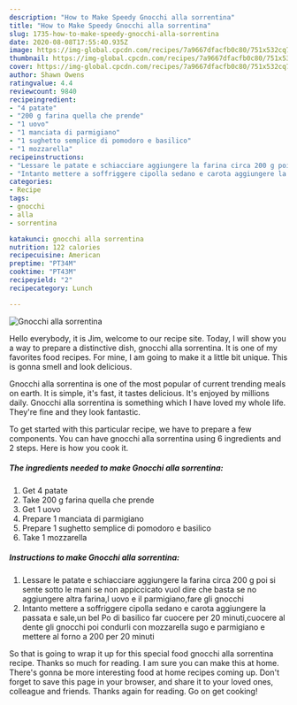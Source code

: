 ```yaml
---
description: "How to Make Speedy Gnocchi alla sorrentina"
title: "How to Make Speedy Gnocchi alla sorrentina"
slug: 1735-how-to-make-speedy-gnocchi-alla-sorrentina
date: 2020-08-08T17:55:40.935Z
image: https://img-global.cpcdn.com/recipes/7a9667dfacfb0c80/751x532cq70/gnocchi-alla-sorrentina-recipe-main-photo.jpg
thumbnail: https://img-global.cpcdn.com/recipes/7a9667dfacfb0c80/751x532cq70/gnocchi-alla-sorrentina-recipe-main-photo.jpg
cover: https://img-global.cpcdn.com/recipes/7a9667dfacfb0c80/751x532cq70/gnocchi-alla-sorrentina-recipe-main-photo.jpg
author: Shawn Owens
ratingvalue: 4.4
reviewcount: 9840
recipeingredient:
- "4 patate"
- "200 g farina quella che prende"
- "1 uovo"
- "1 manciata di parmigiano"
- "1 sughetto semplice di pomodoro e basilico"
- "1 mozzarella"
recipeinstructions:
- "Lessare le patate e schiacciare aggiungere la farina circa 200 g poi si sente sotto le mani se non appiccicato vuol dire che basta se no aggiungere altra farina,l uovo e il parmigiano,fare gli gnocchi"
- "Intanto mettere a soffriggere cipolla sedano e carota aggiungere la passata e sale,un bel Po di basilico far cuocere per 20 minuti,cuocere al dente gli gnocchi poi condurli con mozzarella sugo e parmigiano e mettere al forno a 200 per 20 minuti"
categories:
- Recipe
tags:
- gnocchi
- alla
- sorrentina

katakunci: gnocchi alla sorrentina 
nutrition: 122 calories
recipecuisine: American
preptime: "PT34M"
cooktime: "PT43M"
recipeyield: "2"
recipecategory: Lunch

---
```



![Gnocchi alla sorrentina](https://img-global.cpcdn.com/recipes/7a9667dfacfb0c80/751x532cq70/gnocchi-alla-sorrentina-recipe-main-photo.jpg)

Hello everybody, it is Jim, welcome to our recipe site. Today, I will show you a way to prepare a distinctive dish, gnocchi alla sorrentina. It is one of my favorites food recipes. For mine, I am going to make it a little bit unique. This is gonna smell and look delicious.



Gnocchi alla sorrentina is one of the most popular of current trending meals on earth. It is simple, it's fast, it tastes delicious. It's enjoyed by millions daily. Gnocchi alla sorrentina is something which I have loved my whole life. They're fine and they look fantastic.


To get started with this particular recipe, we have to prepare a few components. You can have gnocchi alla sorrentina using 6 ingredients and 2 steps. Here is how you cook it.

<!--inarticleads1-->

##### The ingredients needed to make Gnocchi alla sorrentina:

1. Get 4 patate
1. Take 200 g farina quella che prende
1. Get 1 uovo
1. Prepare 1 manciata di parmigiano
1. Prepare 1 sughetto semplice di pomodoro e basilico
1. Take 1 mozzarella




<!--inarticleads2-->

##### Instructions to make Gnocchi alla sorrentina:

1. Lessare le patate e schiacciare aggiungere la farina circa 200 g poi si sente sotto le mani se non appiccicato vuol dire che basta se no aggiungere altra farina,l uovo e il parmigiano,fare gli gnocchi
1. Intanto mettere a soffriggere cipolla sedano e carota aggiungere la passata e sale,un bel Po di basilico far cuocere per 20 minuti,cuocere al dente gli gnocchi poi condurli con mozzarella sugo e parmigiano e mettere al forno a 200 per 20 minuti




So that is going to wrap it up for this special food gnocchi alla sorrentina recipe. Thanks so much for reading. I am sure you can make this at home. There's gonna be more interesting food at home recipes coming up. Don't forget to save this page in your browser, and share it to your loved ones, colleague and friends. Thanks again for reading. Go on get cooking!
